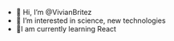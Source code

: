 - 👋 Hi, I’m @VivianBritez
- 👀 I’m interested in science, new technologies
- 🌱I am currently learning React
